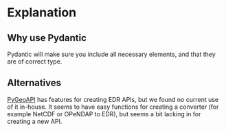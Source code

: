 # Explanation

## Why use Pydantic

Pydantic will make sure you include all necessary elements, and that they are of correct type.

## Alternatives

[PyGeoAPI](https://github.com/geopython/pygeoapi/) has features for creating EDR APIs, but we found no current use of it in-house. It seems to have easy functions for creating a converter (for example NetCDF or OPeNDAP to EDR), but seems a bit lacking in for creating a new API.

